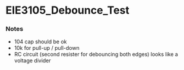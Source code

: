 EIE3105_Debounce_Test
=====================
### Notes
- 104 cap should be ok
- 10k for pull-up / pull-down
- RC circuit (second resister for debouncing both edges) looks like a voltage divider
